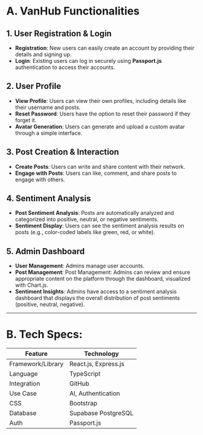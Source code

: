 # A. VanHub Functionalities

## 1. User Registration & Login
- **Registration**: New users can easily create an account by providing their details and signing up.
- **Login**: Existing users can log in securely using **Passport.js** authentication to access their accounts.

## 2. User Profile
- **View Profile**: Users can view their own profiles, including details like their username and posts.
- **Reset Password**: Users have the option to reset their password if they forget it.
- **Avatar Generation**: Users can generate and upload a custom avatar through a simple interface.

## 3. Post Creation & Interaction
- **Create Posts**: Users can write and share content with their network.
- **Engage with Posts**: Users can like, comment, and share posts to engage with others.

## 4. Sentiment Analysis
- **Post Sentiment Analysis**: Posts are automatically analyzed and categorized into positive, neutral, or negative sentiments.
- **Sentiment Display**: Users can see the sentiment analysis results on posts (e.g., color-coded labels like green, red, or white).

## 5. Admin Dashboard
- **User Management**: Admins manage user accounts.
- **Post Management**: Post Management: Admins can review and ensure appropriate content on the platform through the dashboard, visualized with Chart.js.
- **Sentiment Insights**: Admins have access to a sentiment analysis dashboard that displays the overall distribution of post sentiments (positive, neutral, negative).

<hr />

# B. Tech Specs:


| Feature | Technology |
|-----|------|
| Framework/Library| React.js, Express.js|
| Language | TypeScript |
| Integration | GitHub |
| Use Case| AI, Authentication|
| CSS| Bootstrap|
| Database| Supabase PostgreSQL|
| Auth| Passport.js|




